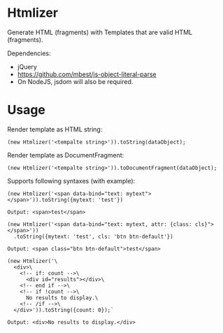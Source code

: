 Htmlizer
========

Generate HTML (fragments) with Templates that are valid HTML (fragments).


Dependencies:
- jQuery
- https://github.com/mbest/js-object-literal-parse
- On NodeJS, jsdom will also be required.

Usage
=====

Render template as HTML string:
```
(new Htmlizer('<tempalte string>')).toString(dataObject);
```

Render template as DocumentFragment:
```
(new Htmlizer('<tempalte string>')).toDocumentFragment(dataObject);
```


Supports following syntaxes (with example):
```
(new Htmlizer('<span data-bind="text: mytext"></span>')).toString({mytext: 'test'})

Output: <span>test</span>
```
  

```
(new Htmlizer('<span data-bind="text: mytext, attr: {class: cls}"></span>'))
  .toString({mytext: 'test', cls: 'btn btn-default'})
  
Output: <span class="btn btn-default">test</span>
```

```
(new Htmlizer('\
  <div>\
    <!-- if: count -->\
      <div id="results"></div>\
    <!-- end if -->\
    <!-- if !count -->\
      No results to display.\
    <!-- /if -->\
  </div>')).toString({count: 0});`

Output: <div>No results to display.</div>
```
